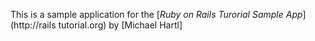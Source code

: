 This is a sample application for the
[*Ruby on Rails Turorial Sample App*](http://rails tutorial.org)
by [Michael Hartl]